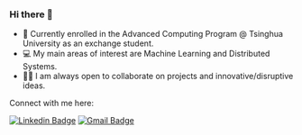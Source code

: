 ### Hi there 👋

- 🚩 Currently enrolled in the Advanced Computing Program @ Tsinghua University as an exchange student.
- 💻 My main areas of interest are Machine Learning and Distributed Systems.
- 🙋‍♂️ I am always open to collaborate on projects and innovative/disruptive ideas.

<!-- - 📚 Expecting to graduate  in 2023 from the Master's Degree in Computer Science and Engineering @ Instituto Superior Técnico.-->

Connect with me here:

[![Linkedin Badge](https://img.shields.io/badge/-armandotelesfortes-blue?style=social-square&logo=Linkedin&logoColor=white&link=https://www.linkedin.com/in/armandotelesfortes/)](https://www.linkedin.com/in/armandotelesfortes/)
[![Gmail Badge](https://img.shields.io/badge/-atfortes@protonmail.com-505264?style=social-square&logo=ProtonMail&logoColor=white&link=mailto:atfortes@protonmail.com)](mailto:atfortes@protonmail.com)

<!--
![Github Stats](https://github-readme-stats.vercel.app/api?username=atfortes&count_private=true&show_icons=true&include_all_commits=true)
![Top Langs](https://github-readme-stats.vercel.app/api/top-langs/?username=atfortes&hide=TeX&layout=compact&count_private=true)
![Visitor Badge](https://visitor-badge.laobi.icu/badge?page_id=atfortes.atfortes)
-->
